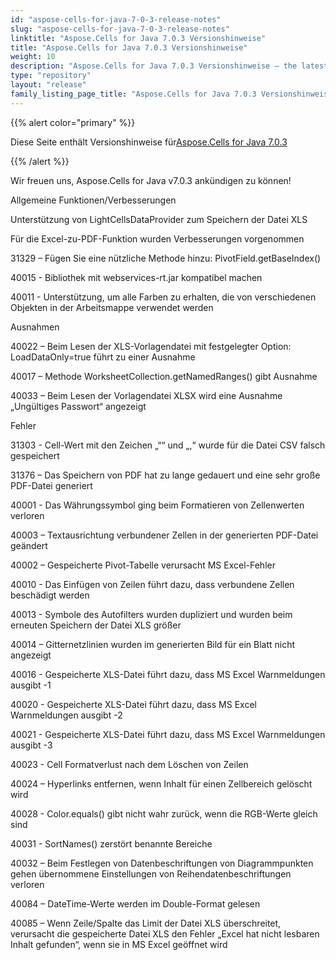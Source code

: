 ```yaml
---
id: "aspose-cells-for-java-7-0-3-release-notes"
slug: "aspose-cells-for-java-7-0-3-release-notes"
linktitle: "Aspose.Cells for Java 7.0.3 Versionshinweise"
title: "Aspose.Cells for Java 7.0.3 Versionshinweise"
weight: 10
description: "Aspose.Cells for Java 7.0.3 Versionshinweise – the latest updates and fixes."
type: "repository"
layout: "release"
family_listing_page_title: "Aspose.Cells for Java 7.0.3 Versionshinweise"
---
```

{{% alert color="primary" %}} 

 Diese Seite enthält Versionshinweise für[Aspose.Cells for Java 7.0.3](https://releases.aspose.com/cells/java/new-releases/aspose.cells-for-java-7.0.3/)

{{% /alert %}} 

 Wir freuen uns, Aspose.Cells for Java v7.0.3 ankündigen zu können!

 Allgemeine Funktionen/Verbesserungen

 Unterstützung von LightCellsDataProvider zum Speichern der Datei XLS

 Für die Excel-zu-PDF-Funktion wurden Verbesserungen vorgenommen

 31329 – Fügen Sie eine nützliche Methode hinzu: PivotField.getBaseIndex()

40015 - Bibliothek mit webservices-rt.jar kompatibel machen

 40011 - Unterstützung, um alle Farben zu erhalten, die von verschiedenen Objekten in der Arbeitsmappe verwendet werden

 Ausnahmen

 40022 – Beim Lesen der XLS-Vorlagendatei mit festgelegter Option: LoadDataOnly=true führt zu einer Ausnahme

 40017 – Methode WorksheetCollection.getNamedRanges() gibt Ausnahme

 40033 – Beim Lesen der Vorlagendatei XLSX wird eine Ausnahme „Ungültiges Passwort“ angezeigt

 Fehler

 31303 - Cell-Wert mit den Zeichen „““ und „,“ wurde für die Datei CSV falsch gespeichert

 31376 – Das Speichern von PDF hat zu lange gedauert und eine sehr große PDF-Datei generiert

 40001 - Das Währungssymbol ging beim Formatieren von Zellenwerten verloren

 40003 – Textausrichtung verbundener Zellen in der generierten PDF-Datei geändert

 40002 – Gespeicherte Pivot-Tabelle verursacht MS Excel-Fehler

 40010 - Das Einfügen von Zeilen führt dazu, dass verbundene Zellen beschädigt werden

 40013 - Symbole des Autofilters wurden dupliziert und wurden beim erneuten Speichern der Datei XLS größer

40014 – Gitternetzlinien wurden im generierten Bild für ein Blatt nicht angezeigt

 40016 - Gespeicherte XLS-Datei führt dazu, dass MS Excel Warnmeldungen ausgibt -1

 40020 - Gespeicherte XLS-Datei führt dazu, dass MS Excel Warnmeldungen ausgibt -2

 40021 - Gespeicherte XLS-Datei führt dazu, dass MS Excel Warnmeldungen ausgibt -3

 40023 - Cell Formatverlust nach dem Löschen von Zeilen

 40024 – Hyperlinks entfernen, wenn Inhalt für einen Zellbereich gelöscht wird

 40028 - Color.equals() gibt nicht wahr zurück, wenn die RGB-Werte gleich sind

 40031 - SortNames() zerstört benannte Bereiche

 40032 – Beim Festlegen von Datenbeschriftungen von Diagrammpunkten gehen übernommene Einstellungen von Reihendatenbeschriftungen verloren

 40084 – DateTime-Werte werden im Double-Format gelesen

 40085 – Wenn Zeile/Spalte das Limit der Datei XLS überschreitet, verursacht die gespeicherte Datei XLS den Fehler „Excel hat nicht lesbaren Inhalt gefunden“, wenn sie in MS Excel geöffnet wird
